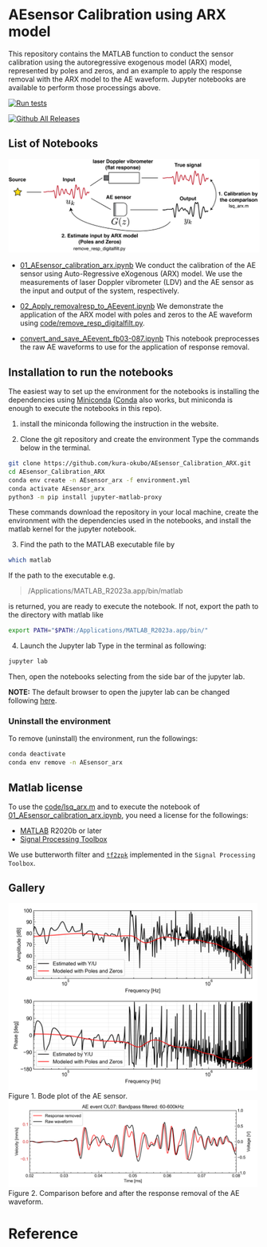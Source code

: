 # AEsensor Calibration using ARX model
This repository contains the MATLAB function to conduct the sensor calibration using the autoregressive exogenous model (ARX) model, represented by poles and zeros, and an example to apply the response removal with the ARX model to the AE waveform. Jupyter notebooks are available to perform those processings above.

[![Run tests](https://github.com/kura-okubo/AEsensor_Calibration_ARX/actions/workflows/test.yml/badge.svg)](https://github.com/kura-okubo/AEsensor_Calibration_ARX/actions/workflows/test.yml)

[![Github All Releases](https://img.shields.io/github/downloads/kura-okubo/AEsensor_Calibration_ARX/total)]()


## List of Notebooks

<img src="figure/AEsensor_calib_schematic.png" alt="fig1" width="800"/>


- [01_AEsensor_calibration_arx.ipynb](code/01_AEsensor_calibration_arx.ipynb)
We conduct the calibration of the AE sensor using  Auto-Regressive eXogenous (ARX) model. We use the measurements of laser Doppler vibrometer (LDV) and the AE sensor as the input and output of the system, respectively.

- [02_Apply_removalresp_to_AEevent.ipynb](code/02_Apply_removalresp_to_AEevent.ipynb)
We demonstrate the application of the ARX model with poles and zeros to the AE waveform using [code/remove_resp_digitalfilt.py](code/remove_resp_digitalfilt.py).

- [convert_and_save_AEevent_fb03-087.ipynb](code/convert_and_save_AEevent_fb03-087.ipynb)
This notebook preprocesses the raw AE waveforms to use for the application of response removal.


## Installation to run the notebooks

The easiest way to set up the environment for the notebooks is installing the dependencies using [Miniconda](https://docs.conda.io/projects/miniconda/en/latest/) ([Conda](https://docs.conda.io/projects/conda/en/stable/) also works, but miniconda is enough to execute the notebooks in this repo).

1. install the miniconda following the instruction in the website.

2. Clone the git repository and create the environment
Type the commands below in the terminal.
```sh
git clone https://github.com/kura-okubo/AEsensor_Calibration_ARX.git
cd AEsensor_Calibration_ARX
conda env create -n AEsensor_arx -f environment.yml
conda activate AEsensor_arx
python3 -m pip install jupyter-matlab-proxy
```
These commands download the repository in your local machine, create the environment with the dependencies used in the notebooks, and install the matlab kernel for the jupyter notebook.

3. Find the path to the MATLAB executable file by
```sh
which matlab
```
If the path to the executable e.g.
> /Applications/MATLAB_R2023a.app/bin/matlab

is returned, you are ready to execute the notebook. If not, export the path to the directory with matlab like
```sh
export PATH="$PATH:/Applications/MATLAB_R2023a.app/bin/"
```

4. Launch the Jupyter lab
Type in the terminal as following:
```sh
jupyter lab
```
Then, open the notebooks selecting from the side bar of the jupyter lab.


**NOTE:** The default browser to open the jupyter lab can be changed following [here](https://stackoverflow.com/a/47793764).


### Uninstall the environment
To remove (uninstall) the environment, run the followings:
```sh
conda deactivate
conda env remove -n AEsensor_arx
```

## Matlab license
To use the [code/lsq_arx.m](code/lsq_arx.m) and to execute the notebook of [01_AEsensor_calibration_arx.ipynb](code/01_AEsensor_calibration_arx.ipynb), you need a license for the followings:

- [MATLAB](https://www.mathworks.com/products/matlab.html) R2020b or later
- [Signal Processing Toolbox](https://www.mathworks.com/products/signal.html)

We use butterworth filter and [`tf2zpk`](https://www.mathworks.com/help/signal/ref/tf2zpk.html) implemented in the `Signal Processing Toolbox`.

## Gallery
<img src="figure/AEsensor_bode.png" alt="fig1" width="500"/>
Figure 1. Bode plot of the AE sensor.

<img src="figure/comparison_AEresponse_removal_OL07.png" alt="fig1" width="500"/>
Figure 2. Comparison before and after the response removal of the AE waveform.


# Reference

